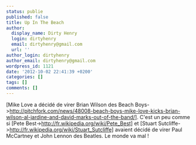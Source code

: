 ```yaml
---
status: publie
published: false
title: Up In The Beach
author:
  display_name: Dirty Henry
  login: dirtyhenry
  email: dirtyhenry@gmail.com
  url: ''
author_login: dirtyhenry
author_email: dirtyhenry@gmail.com
wordpress_id: 1121
date: '2012-10-02 22:41:39 +0200'
categories: []
tags: []
comments: []
---
```

[Mike Love a décidé de virer Brian Wilson des Beach Boys->http://pitchfork.com/news/48008-beach-boys-mike-love-kicks-brian-wilson-al-jardine-and-david-marks-out-of-the-band/]. C'est un peu comme si [Pete Best->http://fr.wikipedia.org/wiki/Pete_Best] et [Stuart Sutcliffe->http://fr.wikipedia.org/wiki/Stuart_Sutcliffe] avaient décidé de virer Paul McCartney et John Lennon des Beatles. Le monde va mal !
